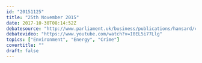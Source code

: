 ```yaml
---
id: "20151125"
title: "25th November 2015"
date: 2017-10-30T08:14:52Z
debatesource: "http://www.parliament.uk/business/publications/hansard/commons/todays-commons-debates/read/"
debatevideo: "https://www.youtube.com/watch?v=I0EL5i77Llg"
topics: ["Environment", "Energy", "Crime"]
covertitle: ""
draft: false
---
```


